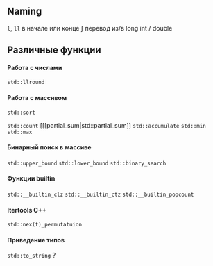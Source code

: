 ## Naming
`l`, `ll` в начале или конце &int; перевод из/в long int / double

## Различные функции
#### Работа с числами
`std::llround ` 
#### Работа с массивом
`std::sort`


`std::count`
[[[partial_sum|std::partial_sum]]
`std::accumulate`
`std::min`
`std::max`
#### Бинарный поиск в массиве
`std::upper_bound`
`std::lower_bound`
`std::binary_search`
#### Функции builtin
`std::__builtin_clz`
`std::__builtin_ctz`
`std::__builtin_popcount` 
#### Itertools C++
`std::nex(t)_permutatuion`

#### Приведение типов
`std::to_string` ?